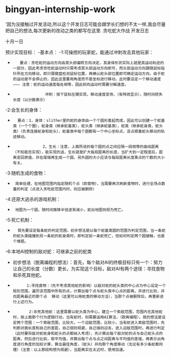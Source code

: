 # bingyan-internship-work
'因为没接触过开发活动,所以这个开发日志可能会跟学长们想的不太一样,我会尽量把自己的想法,每次更新的改动之类的都写在这里.
贪吃蛇大作战 开发日志

十月一日

预计实现目标：
-基本点：
-1:可操控的玩家蛇，能通过冲刺攻击其他玩家：
-        要点：贪吃蛇的运动方向由其头部偏转方向决定，其身体形状实际上就是其运动轨迹的一部分，因此考虑贪吃蛇运动时只需考虑其头部运动方向即可，而头部运动方向跟随鼠标指针所在方向移动，即只需键盘检测鼠标位置，再确认蛇头部位置即可确定运动方向，由于蛇的运动是不会停止的，因此这里要用角度而不是坐标进行移动，此时要设定一个移动速度——— 注意：蛇的运动速度每处相等，因此斜向运动时需要分解速度。
-                   冲刺：按下鼠标左键实现，移动速度变快，（有特效显示），随时间损失长度（以分数表示）
-2:会生长的身体：
-       要点：1，身体：slither里的蛇的身体由一个个圆形套起而成，因此可以创建一个蛇基类（一个个圈），蛇身类（继承蛇基类），蛇头类（继承蛇基类），蛇类（继承蛇身类，蛇头类）（负责连接蛇身和蛇头），蛇基类中每个圆都有一个中心坐标点，该点顺着蛇头移动的轨迹移动。
-                  2，生长：注意，上面所说的每个圆的点之间应隔一段相等的曲线距离（不知能否实现），能实现的话，生长就是扩大每段距离的长度，当扩大到一定程度后，距离变回原值，并在尾端再生成一个圆，另外圆的大小应该与每段距离长度乘点的个数的大小有关。
-3:随机生成的食物：
-      简单处理，在地图范围内指定随机个点（即食物），当需要再次刷新食物时，进行全场点数量的判定（点进入贪吃蛇范围内时，则应被删除）
-4:还原大逃杀的游戏机制：
-      地图为一个圆，随时间推移半径逐渐减小，蛇出地图则视为死亡。
-5:死亡机制：
-       首先要设定每条蛇的判定范围，初步想法是以每个蛇基类圆的范围为判定范围，当一条蛇的蛇头类碰撞到另一条蛇的蛇身类时，即判定前一条蛇死亡，但如何判定两个圆接触，也是个难题。
-6:本地AI控制的敌对蛇：可继承之前的蛇类
-    初步想法（脱离编程的想法）：首先，每个敌对AI的终极目标只有一个：努力让自己的长度（分数）更长，为实现这个目标，敌对AI有两个途径：寻找食物和杀死其他蛇。
-           1:寻找食物：（先不考虑其他蛇的影响）以敌对蛇的蛇头类的中心点为中心设定一个矩形范围，遍历该范围中所有的点，计算出每个点与蛇头类中心点的距离，并进行比较，并向距离最近的那个点  移动（这里可以用蛇类的移动方法），当那个点被删除后，再重新进行上述行为。
-            2:杀死其他蛇：这里需要以蛇头类为中心，建立一个索敌范围，范围内无其他蛇时，按上面那个行为逻辑行动，当有蛇时，则需要运用AI算法，（脱离编程），我的想法是设定两个范围：一个索敌范围，比较大，一个迎敌范围，比较小，当有蛇进入索敌范围时，先判断对面长度和自己的差距，自己弱则规避，自己强则迎击，进入迎敌范围时，再进行判定（此时要将敌对蛇蛇身和蛇头的点都纳入考虑），先计算出每个敌对蛇的点与自己蛇头点的距离，然后进行比较，取平均值，并算出每个点与点之间距离与平均值的差值，再表示出角度进行角度的加权计算，算出最佳角度，（蛇头）并向那个角度移动（无论有多少条蛇都同理）（注意：以上那段构想为规避），当距离实在太近时，使用加速。
